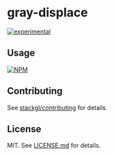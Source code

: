 # gray-displace

[![experimental](http://badges.github.io/stability-badges/dist/experimental.svg)](http://github.com/badges/stability-badges)



## Usage

[![NPM](https://nodei.co/npm/gray-displace.png)](https://www.npmjs.com/package/gray-displace)

## Contributing

See [stackgl/contributing](https://github.com/stackgl/contributing) for details.

## License

MIT. See [LICENSE.md](http://github.com/andyinabox/gray-displace/blob/master/LICENSE.md) for details.
